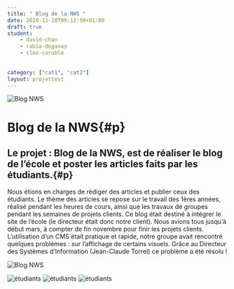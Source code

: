 ```yaml
---
title: " Blog de la NWS "
date: 2020-11-18T09:12:50+01:00
draft: true
student:
    - david-chan
    - rabia-doganay
    - cleo-coruble
   
   
category: ["cat1", "cat2"]   
layout: projettest
---
```


![Blog NWS](/imagesprojets/Blog-NWS/images/blognws01.png)

# Blog de la NWS{#p}

## Le projet : Blog de la NWS, est de réaliser le blog de l’école et poster les articles faits par les étudiants.{#p}

Nous étions en charges de rédiger des articles et publier ceux des étudiants.  Le thème des articles se repose sur le travail des 1ères années, réalisé pendant les heures de cours, ainsi que les travaux de groupes pendant les semaines de projets clients. Ce blog était destiné à intégrer le site de l’école (le directeur était donc notre client). 
Nous avions tous jusqu’à début mars, à compter de fin novembre pour finir les projets clients. L’utilisation d’un CMS était pratique et rapide, notre groupe avait rencontré quelques problèmes : sur l’affichage de certains visuels. Grâce au Directeur des Systèmes d’Information (Jean-Claude Torrel) ce problème a été résolu ! 

![Blog NWS](/imagesprojets/Blog-NWS/images/blognws02.jpg#secondimg)




![étudiants](/imagesprojets/Blog-NWS/participants/cleocorublewd.jpeg#center)
![étudiants](/imagesprojets/Blog-NWS/participants/davidchanm.png#center)
![étudiants](/imagesprojets/Blog-NWS/participants/rabiadoganaywd.png#center)